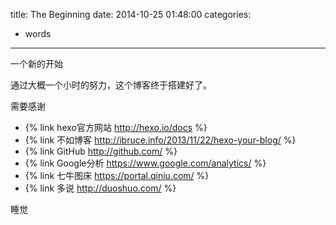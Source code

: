 title: The Beginning
date: 2014-10-25 01:48:00
categories: 
- words 
---

一个新的开始
<!--more-->

通过大概一个小时的努力，这个博客终于搭建好了。

需要感谢 

- {% link hexo官方网站 http://hexo.io/docs %}
- {% link 不如博客 http://ibruce.info/2013/11/22/hexo-your-blog/ %}
- {% link GitHub http://github.com/ %}
- {% link Google分析 https://www.google.com/analytics/ %}
- {% link 七牛图床 https://portal.qiniu.com/ %}
- {% link 多说 http://duoshuo.com/ %}

睡觉